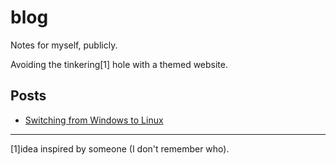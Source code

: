 # blog
Notes for myself, publicly.

Avoiding the tinkering<superscript>[1]</superscript> hole with a themed website.


## Posts

- [Switching from Windows to Linux](./ubuntu-hopping.md)

--- 


<subscript>[1]idea inspired by someone (I don't remember who).</subscript>